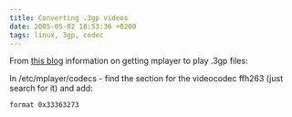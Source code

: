 ```yaml
---
title: Converting .3gp videos
date: 2005-05-02 18:53:36 +0200
tags: linux, 3gp, codec
---
```


From [this blog](http://blog.chris.de/archives/22_Nokias_3gp_Files.html) information on getting mplayer to play .3gp files:

In /etc/mplayer/codecs - find the section for the videocodec ffh263 (just search for it) and add:

```text
format 0x33363273
```
